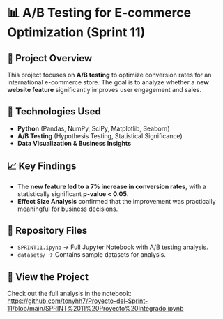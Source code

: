 # 📊 A/B Testing for E-commerce Optimization (Sprint 11)

## 📌 Project Overview
This project focuses on **A/B testing** to optimize conversion rates for an international e-commerce store. The goal is to analyze whether a **new website feature** significantly improves user engagement and sales.

## 🔧 Technologies Used
- **Python** (Pandas, NumPy, SciPy, Matplotlib, Seaborn)
- **A/B Testing** (Hypothesis Testing, Statistical Significance)
- **Data Visualization & Business Insights**

## 📈 Key Findings
- The **new feature led to a 7% increase in conversion rates**, with a statistically significant **p-value < 0.05**.
- **Effect Size Analysis** confirmed that the improvement was practically meaningful for business decisions.

## 📂 Repository Files
- `SPRINT11.ipynb` → Full Jupyter Notebook with A/B testing analysis.
- `datasets/` → Contains sample datasets for analysis.

## 🚀 View the Project
Check out the full analysis in the notebook: https://github.com/tonyhh7/Proyecto-del-Sprint-11/blob/main/SPRINT%2011%20Proyecto%20Integrado.ipynb
